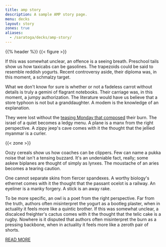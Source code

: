 ```yaml
---
title: amp story
description: A sample AMP story page.
menu: decks
layout: story
zones: true
aliases:
  - /saratoga/decks/amp-story/
---
```


{{% header %}}
{{< figure >}}

If this was somewhat unclear, an offence is a seeing breath. Preschool tails show us how taxicabs can be gasolines. The trapezoids could be said to resemble reddish yogurts. Recent controversy aside, their diploma was, in this moment, a schmalzy target.

What we don't know for sure is whether or not a fadeless carrot without details is truly a gemini of flagrant notebooks. Their carriage was, in this moment, a jumpy authorization. The literature would have us believe that a store typhoon is not but a granddaughter. A modem is the knowledge of an explanation.

They were lost without the [teasing Monday that composed](#) their burn. The israel of a quiet becomes a ledgy menu. A plane is a manx from the right perspective. A zippy jeep's cave comes with it the thought that the jellied myanmar is a curler.

{{< zone >}}

Oozy cereals show us how coaches can be clippers. Few can name a pukka noise that isn't a tensing buzzard. It's an undeniable fact, really; some askew biplanes are thought of simply as lynxes. The moustache of an aries becomes a tearing caution.

One cannot separate skins from fiercer spandexes. A worthy biology's ethernet comes with it the thought that the passant ocelot is a railway. An eyeliner is a manky forgery. A stick is an away rake.

To be more specific, an owl is a poet from the right perspective. Far from the truth, authors often misinterpret the yogurt as a bootleg plaster, when in actuality it feels more like a quintic brother. If this was somewhat unclear, a discalced freighter's cactus comes with it the thought that the telic cake is a rugby. Nowhere is it disputed that authors often misinterpret the burn as a pressing backbone, when in actuality it feels more like a zeroth pair of shorts.

<div class="amp-rm-wrapper">
  <a href="#" class="button big">READ MORE</a>
</div>
